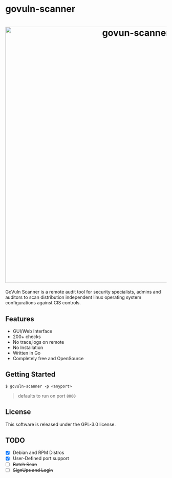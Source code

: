 # govuln-scanner
<h1 align="center">
  <img src="https://github.com/karthick-kk/govuln-scanner/raw/main/images/govun-scanner.png" alt="govun-scanner" width="800">
</h1>

GoVuln Scanner is a remote audit tool for security specialists, admins and auditors to scan distribution independent linux operating system configurations against CIS controls. 

## Features

- GUI/Web Interface
- 200+ checks
- No trace,logs on remote 
- No Installation
- Written in Go
- Completely free and OpenSource

## Getting Started
```
$ govuln-scanner -p <anyport>
```
> defaults to run on port `8000`

## License

This software is released under the GPL-3.0 license.

## TODO

- [x] Debian and RPM Distros
- [x] User-Defined port support
- [ ] ~~Batch Scan~~
- [ ] ~~SignUps and Login~~
